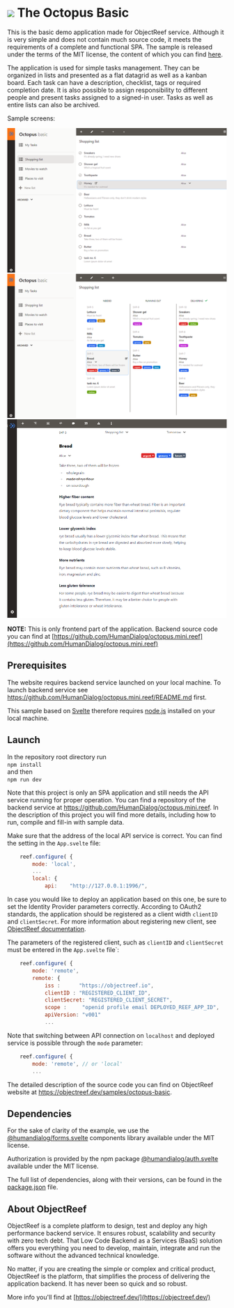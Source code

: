 # <img src="https://objectreef.dev/reef.png" width="25" />  The Octopus Basic 

This is the basic demo application made for ObjectReef service. Although it is very simple and does not contain much source code, it meets the requirements of a complete and functional SPA. The sample is released under the terms of the MIT license, the content of which you can find [here](./LICENSE.md).

The application is used for simple tasks management. They can be organized in lists and presented as a flat datagrid as well as a kanban board. Each task can have a description, checklist, tags or required completion date. It is also possible to assign responsibility to different people and present tasks assigned to a signed-in user. Tasks as well as entire lists can also be archived.

Sample screens:

<img src="doc/daragrid.png" width="640" alt="datagrid"/>
<img src="doc/kanban.png" width="640" alt="kanban"/>
<img src="doc/task.png" width="640" alt="task"/>


**NOTE:** This is only frontend part of the application. Backend source code you can find at [https://github.com/HumanDialog/octopus.mini.reef](https://github.com/HumanDialog/octopus.mini.reef)

## Prerequisites
The website requires backend service launched on your local machine. To launch backend service see https://github.com/HumanDialog/octopus.mini.reef/README.md first.

This sample based on [Svelte](https://svelte.dev/) therefore requires [node.js](https://nodejs.org/en) installed on your local machine.

## Launch
In the repository root directory run  
`npm install`  
and then  
`npm run dev`

Note that this project is only an SPA application and still needs the API service running for proper operation. You can find a repository of the backend service at https://github.com/HumanDialog/octopus.mini.reef. In the description of this project you will find more details, including how to run, compile and fill-in with sample data.

Make sure that the address of the local API service is correct. You can find the setting in the `App.svelte` file:
```js
    reef.configure( {
        mode: 'local',
        ...
        local: {
            api:    "http://127.0.0.1:1996/",
```

In case you would like to deploy an application based on this one, be sure to set the Identity Provider parameters correctly. According to OAuth2 standards, the application should be registered as a client width `clientID` and `clientSecret`. For more information about registering new client, see [ObjectReef documentation](https://objectreef.dev/doc/reef-cli-402/app-management-commands-reef-add-client). 

The parameters of the registered client, such as `clientID` and `clientSecret` must be entered in the `App.svelte` file`:
```js
    reef.configure( {
        mode: 'remote',
        remote: {
            iss :      "https://objectreef.io",
            clientID : "REGISTERED_CLIENT_ID",
            clientSecret: "REGISTERED_CLIENT_SECRET",
            scope :     "openid profile email DEPLOYED_REEF_APP_ID",
            apiVersion: "v001"
            ...
``` 

Note that switching between API connection on `localhost` and deployed service is possible through the `mode` parameter:
```js
    reef.configure( {
        mode: 'remote', // or 'local'
        ...      
``` 

The detailed description of the source code you can find on ObjectReef website at https://objectreef.dev/samples/octopus-basic.

## Dependencies
For the sake of clarity of the example, we use the [@humandialog/forms.svelte](https://github.com/HumanDialog/forms.svelte) components library available under the MIT license.

Authorization is provided by the npm package [@humandialog/auth.svelte](https://github.com/HumanDialog/auth.svelte) available under the MIT license.

The full list of dependencies, along with their versions, can be found in the [package.json](./package.json) file.

## About ObjectReef
ObjectReef is a complete platform to design, test and deploy any high performance backend service. It ensures robust, scalability and security with zero tech debt. That Low Code Backend as a Services (BaaS) solution offers you everything you need to develop, maintain, integrate and run the software without the advanced technical knowledge.

No matter, if you are creating the simple or complex and critical product, ObjectReef is the platform, that simplifies the process of delivering the application backend. It has never been so quick and so robust.

More info you'll find at [https://objectreef.dev/](https://objectreef.dev/)

 